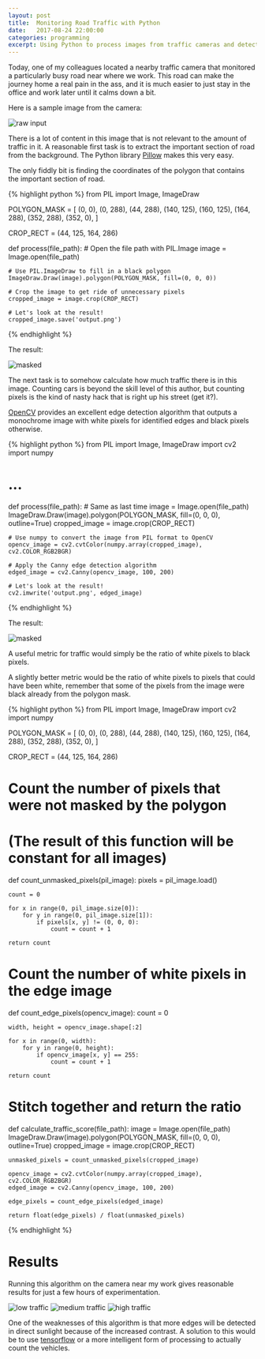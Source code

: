 ```yaml
---
layout: post
title:  Monitoring Road Traffic with Python
date:   2017-08-24 22:00:00
categories: programming
excerpt: Using Python to process images from traffic cameras and detect congestion
---
```


Today, one of my colleagues located a nearby traffic camera that monitored a particularly busy road near where we work. This road can make the journey home a real pain in the ass, and it is much easier to just stay in the office and work later until it calms down a bit.

Here is a sample image from the camera:

![raw input](/images/traffic-camera/input.jpg)

There is a lot of content in this image that is not relevant to the amount of traffic in it. A reasonable first task is to extract the important section of road from the background. The Python library [Pillow](http://pillow.readthedocs.io/en/4.2.x/) makes this very easy.

The only fiddly bit is finding the coordinates of the polygon that contains the important section of road.

{% highlight python %}
from PIL import Image, ImageDraw

POLYGON_MASK = [
    (0, 0),
    (0, 288),
    (44, 288),
    (140, 125),
    (160, 125),
    (164, 288),
    (352, 288),
    (352, 0),
]

CROP_RECT = (44, 125, 164, 286)


def process(file_path):
    # Open the file path with PIL.Image
    image = Image.open(file_path)

    # Use PIL.ImageDraw to fill in a black polygon
    ImageDraw.Draw(image).polygon(POLYGON_MASK, fill=(0, 0, 0))

    # Crop the image to get ride of unnecessary pixels
    cropped_image = image.crop(CROP_RECT)

    # Let's look at the result!
    cropped_image.save('output.png')
{% endhighlight %}

The result:

![masked](/images/traffic-camera/masked.png)

The next task is to somehow calculate how much traffic there is in this image. Counting cars is beyond the skill level of this author, but counting pixels is the kind of nasty hack that is right up his street (get it?).

[OpenCV](https://opencv-python-tutroals.readthedocs.io/en/latest/) provides an excellent edge detection algorithm that outputs a monochrome image with white pixels for identified edges and black pixels otherwise.

{% highlight python %}
from PIL import Image, ImageDraw
import cv2
import numpy

# ...


def process(file_path):
    # Same as last time
    image = Image.open(file_path)
    ImageDraw.Draw(image).polygon(POLYGON_MASK, fill=(0, 0, 0), outline=True)
    cropped_image = image.crop(CROP_RECT)

    # Use numpy to convert the image from PIL format to OpenCV
    opencv_image = cv2.cvtColor(numpy.array(cropped_image), cv2.COLOR_RGB2BGR)

    # Apply the Canny edge detection algorithm
    edged_image = cv2.Canny(opencv_image, 100, 200)

    # Let's look at the result!
    cv2.imwrite('output.png', edged_image)
{% endhighlight %}

The result:

![masked](/images/traffic-camera/edged.png)

A useful metric for traffic would simply be the ratio of white pixels to black pixels.

A slightly better metric would be the ratio of white pixels to pixels that could have been white, remember that some of the pixels from the image were black already from the polygon mask.

{% highlight python %}
from PIL import Image, ImageDraw
import cv2
import numpy

POLYGON_MASK = [
    (0, 0),
    (0, 288),
    (44, 288),
    (140, 125),
    (160, 125),
    (164, 288),
    (352, 288),
    (352, 0),
]

CROP_RECT = (44, 125, 164, 286)


# Count the number of pixels that were not masked by the polygon
# (The result of this function will be constant for all images)
def count_unmasked_pixels(pil_image):
    pixels = pil_image.load()

    count = 0

    for x in range(0, pil_image.size[0]):
        for y in range(0, pil_image.size[1]):
            if pixels[x, y] != (0, 0, 0):
                count = count + 1

    return count


# Count the number of white pixels in the edge image
def count_edge_pixels(opencv_image):
    count = 0

    width, height = opencv_image.shape[:2]

    for x in range(0, width):
        for y in range(0, height):
            if opencv_image[x, y] == 255:
                count = count + 1

    return count


# Stitch together and return the ratio
def calculate_traffic_score(file_path):
    image = Image.open(file_path)
    ImageDraw.Draw(image).polygon(POLYGON_MASK, fill=(0, 0, 0), outline=True)
    cropped_image = image.crop(CROP_RECT)

    unmasked_pixels = count_unmasked_pixels(cropped_image)

    opencv_image = cv2.cvtColor(numpy.array(cropped_image), cv2.COLOR_RGB2BGR)
    edged_image = cv2.Canny(opencv_image, 100, 200)

    edge_pixels = count_edge_pixels(edged_image)

    return float(edge_pixels) / float(unmasked_pixels)
{% endhighlight %}

# Results

Running this algorithm on the camera near my work gives reasonable results for just a few hours of experimentation.

![low traffic](/images/traffic-camera/low-traffic.jpg)
![medium traffic](/images/traffic-camera/medium-traffic.jpg)
![high traffic](/images/traffic-camera/high-traffic.jpg)

One of the weaknesses of this algorithm is that more edges will be detected in direct sunlight because of the increased contrast. A solution to this would be to use [tensorflow](https://www.tensorflow.org/) or a more intelligent form of processing to actually count the vehicles.
